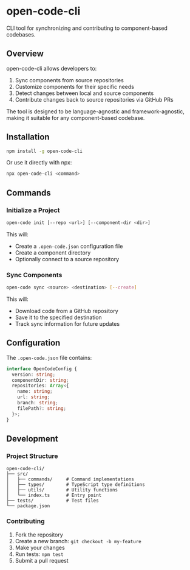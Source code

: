 # open-code-cli

CLI tool for synchronizing and contributing to component-based codebases.

## Overview

open-code-cli allows developers to:

1. Sync components from source repositories
2. Customize components for their specific needs
3. Detect changes between local and source components
4. Contribute changes back to source repositories via GitHub PRs

The tool is designed to be language-agnostic and framework-agnostic, making it suitable for any component-based codebase.

## Installation

```bash
npm install -g open-code-cli
```

Or use it directly with npx:

```bash
npx open-code-cli <command>
```

## Commands

### Initialize a Project

```bash
open-code init [--repo <url>] [--component-dir <dir>]
```

This will:

- Create a `.open-code.json` configuration file
- Create a component directory
- Optionally connect to a source repository

### Sync Components

```bash
open-code sync <source> <destination> [--create]
```

This will:

- Download code from a GitHub repository
- Save it to the specified destination
- Track sync information for future updates

## Configuration

The `.open-code.json` file contains:

```typescript
interface OpenCodeConfig {
  version: string;
  componentDir: string;
  repositories: Array<{
    name: string;
    url: string;
    branch: string;
    filePath?: string;
  }>;
}
```

## Development

### Project Structure

```
open-code-cli/
├── src/
│   ├── commands/     # Command implementations
│   ├── types/        # TypeScript type definitions
│   ├── utils/        # Utility functions
│   └── index.ts      # Entry point
├── tests/            # Test files
└── package.json
```

### Contributing

1. Fork the repository
2. Create a new branch: `git checkout -b my-feature`
3. Make your changes
4. Run tests: `npm test`
5. Submit a pull request
